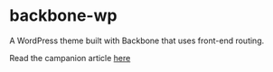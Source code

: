 # backbone-wp
A WordPress theme built with Backbone that uses front-end routing.

Read the campanion article [here](http://trevan.co/front-end-wordpress-theme/)